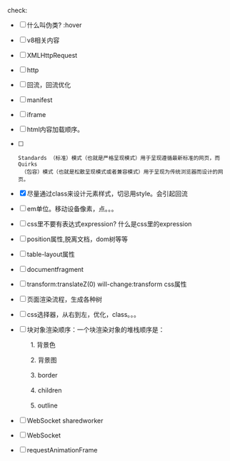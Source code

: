 check:

- [ ] 什么叫伪类? :hover

- [ ] v8相关内容

- [ ] XMLHttpRequest

- [ ] http

- [ ] 回流，回流优化

- [ ] manifest

- [ ] iframe

- [ ] html内容加载顺序。

- [ ] ```
  Standards （标准）模式（也就是严格呈现模式）用于呈现遵循最新标准的网页，而 Quirks
   （包容）模式（也就是松散呈现模式或者兼容模式）用于呈现为传统浏览器而设计的网页。
  ```

- [x] 尽量通过class来设计元素样式，切忌用style。会引起回流

- [ ] em单位。移动设备像素，点。。。

- [ ] css里不要有表达式expression? 什么是css里的expression

- [ ] position属性,脱离文档，dom树等等

- [ ] table-layout属性

- [ ] documentfragment

- [ ]  transform:translateZ(0)  will-change:transform css属性

- [ ] 页面渲染流程，生成各种树

- [ ] css选择器，从右到左，优化，class。。。

- [ ] 块对象渲染顺序：一个块渲染对象的堆栈顺序是：

  　　1. 背景色

    　　2. 背景图

    　　3. border

    　　4. children

    　　5. outline

- [ ] WebSocket sharedworker

- [ ] WebSocket

- [ ] requestAnimationFrame
